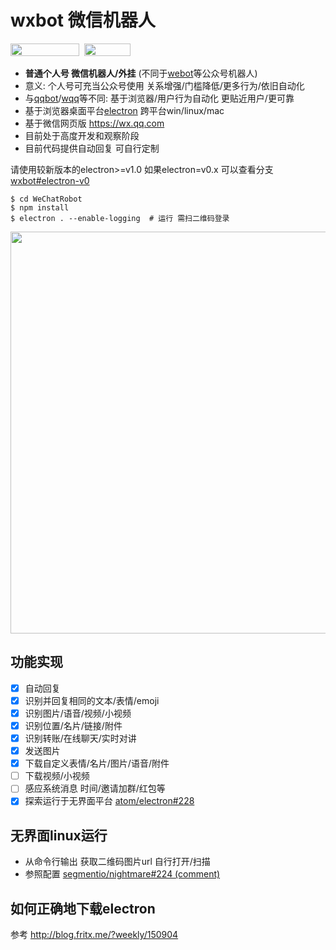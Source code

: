 # wxbot 微信机器人

<a href="https://github.com/fritx/awesome-wechat"><img width="110" height="20" src="https://img.shields.io/badge/awesome-wechat-brightgreen.svg"></a>&nbsp;&nbsp;<a href="https://github.com/fritx/wxbot"><img width="74" height="20" src="https://img.shields.io/badge/github-dev-orange.svg"></a>

- __普通个人号 微信机器人/外挂__ (不同于[webot](https://github.com/node-webot/webot)等公众号机器人)
- 意义: 个人号可充当公众号使用 关系增强/门槛降低/更多行为/依旧自动化
- 与[qqbot](https://github.com/xhan/qqbot)/[wqq](https://github.com/fritx/wqq)等不同: 基于浏览器/用户行为自动化 更贴近用户/更可靠
- 基于浏览器桌面平台[electron](https://github.com/atom/electron) 跨平台win/linux/mac
- 基于微信网页版 <https://wx.qq.com>
- 目前处于高度开发和观察阶段
- 目前代码提供自动回复 可自行定制

请使用较新版本的electron>=v1.0
如果electron=v0.x 可以查看分支[wxbot#electron-v0](https://github.com/fritx/wxbot/tree/electron-v0)

```plain
$ cd WeChatRobot
$ npm install
$ electron . --enable-logging  # 运行 需扫二维码登录
```

<img width="643" src="https://raw.githubusercontent.com/fritx/wxbot/dev/screenshot.jpeg">

## 功能实现

- [x] 自动回复
- [x] 识别并回复相同的文本/表情/emoji
- [x] 识别图片/语音/视频/小视频
- [x] 识别位置/名片/链接/附件
- [x] 识别转账/在线聊天/实时对讲
- [x] 发送图片
- [x] 下载自定义表情/名片/图片/语音/附件
- [ ] 下载视频/小视频
- [ ] 感应系统消息 时间/邀请加群/红包等
- [x] 探索运行于无界面平台 [atom/electron#228](https://github.com/atom/electron/issues/228)

## 无界面linux运行

- 从命令行输出 获取二维码图片url 自行打开/扫描
- 参照配置 [segmentio/nightmare#224 (comment)](https://github.com/segmentio/nightmare/issues/224#issuecomment-141575361)

## 如何正确地下载electron

参考 <http://blog.fritx.me/?weekly/150904>
